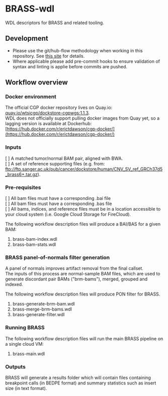 # BRASS-wdl

WDL descriptors for BRASS and related tooling.

## Development

* Please use the git/hub-flow methodology when working in this repository.  See [this site][hubflow] for details.
* Where applicable please add pre-commit hooks to ensure validation of syntax and linting is applie before commits are pushed.

<!-- links -->
[hubflow]: https://datasift.github.io/gitflow/

## Workflow overview
### Docker environment
The official CGP docker repository lives on Quay.io: [quay.io/wtsicgp/dockstore-cgpwgs:1.1.3](quay.io/wtsicgp/dockstore-cgpwgs:1.1.3).  
WDL does not officially support pulling docker images from Quay yet, so a lagging version is available at Dockerhub: [https://hub.docker.com/r/erictdawson/cgp-docker/](https://hub.docker.com/r/erictdawson/cgp-docker/)

### Inputs
[ ] A matched tumor/normal BAM pair, aligned with BWA.  
[ ] A set of reference supporting files (e.g. from: ftp://ftp.sanger.ac.uk/pub/cancer/dockstore/human/CNV_SV_ref_GRCh37d5_brass6+.tar.gz).

### Pre-requisites
[ ] All bam files must have a corresponding .bai file  
[ ] All bam files must have a corresponding .bas file  
[ ] All bams, indices, and reference files must be in a location accessible to your cloud system (i.e. Google Cloud Storage for FireCloud).

The following workflow description files will produce a BAI/BAS for a given BAM:
1. brass-bam-index.wdl  
2. brass-bam-stats.wdl  

### BRASS panel-of-normals filter generation
A panel of normals improves artifact removal from the final callset.  
The inputs of this process are normal-sample BAM files, which are used to generate discordant pair BAMs ("brm-bams"), merged, grouped and indexed.

The following workflow description files will produce PON filter for BRASS.
1. brass-generate-brm-bam.wdl
2. brass-merge-brm-bams.wdl
3. brass-generate-filter.wdl

### Running BRASS

The following workflow description files will run the main BRASS pipeline on a single cloud VM:  
1. brass-main.wdl

### Outputs
BRASS will generate a results folder which will contain files containing breakpoint calls (in BEDPE format) and summary statistics such as insert size (in text format).
